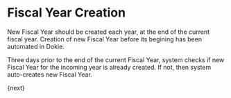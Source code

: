 <!-- add-breadcrumbs -->
# Fiscal Year Creation

New Fiscal Year should be created each year, at the end of the current fiscal year. Creation of new Fiscal Year before its begining has been automated in Dokie.

Three days prior to the end of the current Fiscal Year, system checks if new Fiscal Year for the incoming year is already created. If not, then system auto-creates new Fiscal Year.

{next}
